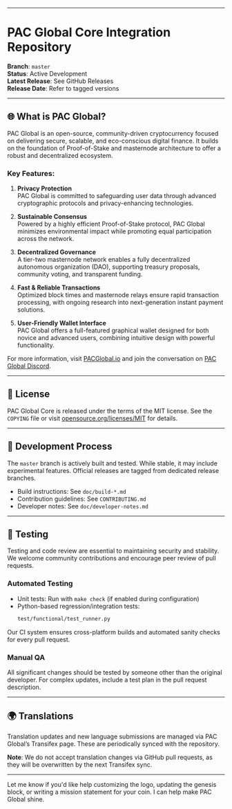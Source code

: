 

---

# PAC Global Core Integration Repository  
**Branch**: `master`  
**Status**: Active Development  
**Latest Release**: See GitHub Releases  
**Release Date**: Refer to tagged versions

---

## 🌐 What is PAC Global?

PAC Global is an open-source, community-driven cryptocurrency focused on delivering secure, scalable, and eco-conscious digital finance. It builds on the foundation of Proof-of-Stake and masternode architecture to offer a robust and decentralized ecosystem.

### Key Features:

1. **Privacy Protection**  
   PAC Global is committed to safeguarding user data through advanced cryptographic protocols and privacy-enhancing technologies.

2. **Sustainable Consensus**  
   Powered by a highly efficient Proof-of-Stake protocol, PAC Global minimizes environmental impact while promoting equal participation across the network.

3. **Decentralized Governance**  
   A tier-two masternode network enables a fully decentralized autonomous organization (DAO), supporting treasury proposals, community voting, and transparent funding.

4. **Fast & Reliable Transactions**  
   Optimized block times and masternode relays ensure rapid transaction processing, with ongoing research into next-generation instant payment solutions.

5. **User-Friendly Wallet Interface**  
   PAC Global offers a full-featured graphical wallet designed for both novice and advanced users, combining intuitive design with powerful functionality.

For more information, visit [PACGlobal.io](https://pacglobal.io) and join the conversation on [PAC Global Discord](https://discord.gg/pacglobal).

---

## 📜 License

PAC Global Core is released under the terms of the MIT license. See the `COPYING` file or visit [opensource.org/licenses/MIT](https://opensource.org/licenses/MIT) for details.

---

## 🔧 Development Process

The `master` branch is actively built and tested. While stable, it may include experimental features. Official releases are tagged from dedicated release branches.

- Build instructions: See `doc/build-*.md`
- Contribution guidelines: See `CONTRIBUTING.md`
- Developer notes: See `doc/developer-notes.md`

---

## 🧪 Testing

Testing and code review are essential to maintaining security and stability. We welcome community contributions and encourage peer review of pull requests.

### Automated Testing

- Unit tests: Run with `make check` (if enabled during configuration)
- Python-based regression/integration tests:  
  ```bash
  test/functional/test_runner.py
  ```

Our CI system ensures cross-platform builds and automated sanity checks for every pull request.

### Manual QA

All significant changes should be tested by someone other than the original developer. For complex updates, include a test plan in the pull request description.

---

## 🌍 Translations

Translation updates and new language submissions are managed via PAC Global’s Transifex page. These are periodically synced with the repository.

**Note**: We do not accept translation changes via GitHub pull requests, as they will be overwritten by the next Transifex sync.

---

Let me know if you'd like help customizing the logo, updating the genesis block, or writing a mission statement for your coin. I can help make PAC Global shine.
